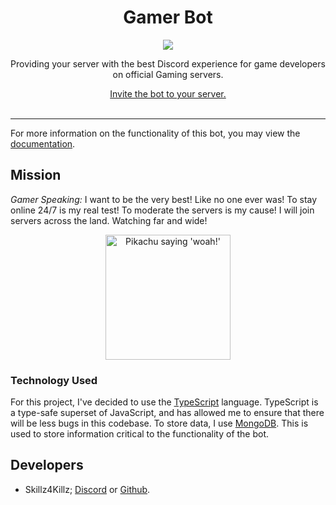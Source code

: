 <div align=center>
    <h1>Gamer Bot</h1>
    <img src="./assets/profile/gamer.png" />
    <p>Providing your server with the best Discord experience for game developers on official Gaming servers.</p>
    <a href="(https://discordapp.com/oauth2/authorize?client_id=270010330782892032&scope=bot&permissions=336067670">Invite the bot to your server.</a>
    <br /><br /><hr />
</div>

For more information on the functionality of this bot, you may view the [documentation](https://gamer.netlify.com).

## Mission

*Gamer Speaking:*
I want to be the very best!
Like no one ever was!
To stay online 24/7 is my real test!
To moderate the servers is my cause!
I will join servers across the land.
Watching far and wide!

<div align=center>
    <img width="200" alt="Pikachu saying 'woah!'" src="https://media1.tenor.com/images/8304f77f7152694ef2979e2fbf4c27c0/tenor.gif?itemid=15018367" />
</div>

### Technology Used

For this project, I've decided to use the [TypeScript](https://typescriptlang.org) language. TypeScript is a type-safe superset of JavaScript, and has allowed me to ensure that there will be less bugs in this codebase.
To store data, I use [MongoDB](https://mongodb.com). This is used to store information critical to the functionality of the bot.

## Developers

- Skillz4Killz; [Discord](https://discord.gg/rWMuMdk) or [Github](https://github.com/Skillz4Killz).
